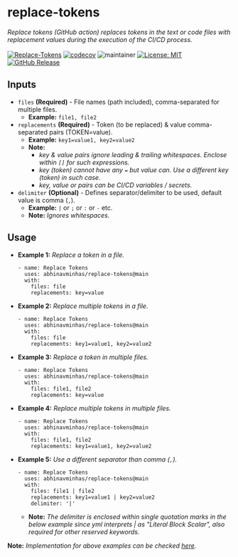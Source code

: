 # replace-tokens
*Replace tokens (GitHub action) replaces tokens in the text or code files with replacement values during the execution of the CI/CD process.* </br></br>
[![Replace-Tokens](https://github.com/abhinavminhas/replace-tokens/actions/workflows/ci.yml/badge.svg)](https://github.com/abhinavminhas/replace-tokens/actions/workflows/ci.yml)
[![codecov](https://codecov.io/github/abhinavminhas/replace-tokens/branch/main/graph/badge.svg?token=VP3CAOQCVB)](https://codecov.io/github/abhinavminhas/replace-tokens)
![maintainer](https://img.shields.io/badge/Creator/Maintainer-abhinavminhas-e65c00)
[![License: MIT](https://img.shields.io/badge/License-MIT-blue.svg)](https://opensource.org/licenses/MIT)
[![GitHub Release](https://img.shields.io/github/v/release/abhinavminhas/replace-tokens?label=Github%20Release)](https://github.com/abhinavminhas/replace-tokens/releases)

## Inputs

- `files` **(Required)** - File names (path included), comma-separated for multiple files.  
  - **Example:** ``` file1, file2 ```
- `replacements` **(Required)** - Token (to be replaced) & value comma-separated pairs (TOKEN=value).  
  - **Example:** ``` key1=value1, key2=value2 ```
  - **Note:**
    - _key & value pairs ignore leading & trailing whitespaces. Enclose within ```[]``` for such expressions._
    - _key (token) cannot have any ```=``` but value can. Use a different key (token) in such case._
    - _key, value or pairs can be CI/CD variables / secrets._
- `delimiter` **(Optional)** - Defines separator/delimiter to be used, default value is comma (``` , ```).  
  - **Example:** ``` | ``` or ``` ; ``` or ``` : ``` or ``` - ``` etc.
  - **Note:** _Ignores whitespaces._

## Usage

- **Example 1:** _Replace a token in a file._
  ```
  - name: Replace Tokens
    uses: abhinavminhas/replace-tokens@main
    with:
      files: file
      replacements: key=value
  ```

- **Example 2:** _Replace multiple tokens in a file._
  ```
  - name: Replace Tokens
    uses: abhinavminhas/replace-tokens@main
    with:
      files: file
      replacements: key1=value1, key2=value2
  ```

- **Example 3:** _Replace a token in multiple files._
  ```
  - name: Replace Tokens
    uses: abhinavminhas/replace-tokens@main
    with:
      files: file1, file2
      replacements: key=value
  ```

- **Example 4:** _Replace multiple tokens in multiple files._
  ```
  - name: Replace Tokens
    uses: abhinavminhas/replace-tokens@main
    with:
      files: file1, file2
      replacements: key1=value1, key2=value2
  ```

- **Example 5:** _Use a different separator than comma (``` , ```)._
  ```
  - name: Replace Tokens
    uses: abhinavminhas/replace-tokens@main
    with:
      files: file1 | file2
      replacements: key1=value1 | key2=value2
      delimiter: '|'
  ```
  - **Note:** _The delimiter is enclosed within single quotation marks in the below example since yml interprets | as "Literal Block Scalar", also required for other reserved keywords._

**Note:** _Implementation for above examples can be checked [here](https://github.com/abhinavminhas/replace-tokens/blob/main/.github/workflows/test-replace-tokens-action.yml)._